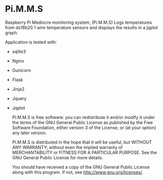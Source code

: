 Pi.M.M.S
========

Raspberry Pi Mediocre monitoring system, (Pi.M.M.S) Logs temperatures from 
ds18b20 1 wire temperature sensors and displays the results in a jqplot graph.

Application is tested with:

* sqlite3
* Nginx
* Gunicorn
* Flask
* Jinja2
* Jquery
* Jqplot


    Pi.M.M.S is free software: you can redistribute it and/or modify
    it under the terms of the GNU General Public License as published by
    the Free Software Foundation, either version 3 of the License, or
    (at your option) any later version.

    Pi.M.M.S  is distributed in the hope that it will be useful,
    but WITHOUT ANY WARRANTY; without even the implied warranty of
    MERCHANTABILITY or FITNESS FOR A PARTICULAR PURPOSE.  See the
    GNU General Public License for more details.

    You should have received a copy of the GNU General Public License
    along with this program.  If not, see <http://www.gnu.org/licenses/>.